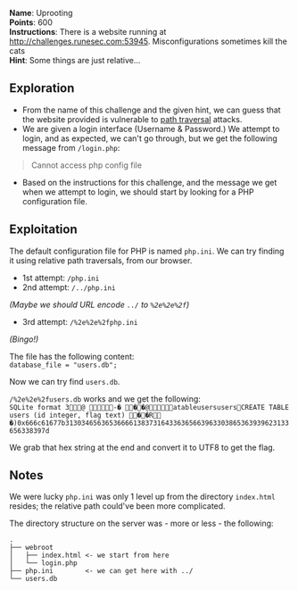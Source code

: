 **Name**: Uprooting  
**Points**: 600  
**Instructions**: There is a website running at http://challenges.runesec.com:53945. Misconfigurations sometimes kill the cats  
**Hint**: Some things are just relative...  

## Exploration
- From the name of this challenge and the given hint, we can guess that the website provided is vulnerable to [path traversal](https://www.owasp.org/index.php/Path_Traversal) attacks.  
- We are given a login interface (Username & Password.) We attempt to login, and as expected, we can't go through, but we get the following message from `/login.php`:  
> Cannot access php config file  

- Based on the instructions for this challenge, and the message we get when we attempt to login, we should start by looking for a PHP configuration file.

## Exploitation
The default configuration file for PHP is named `php.ini`. We can try finding it using relative path traversals, from our browser.  
- 1st attempt: `/php.ini`  
- 2nd attempt: `/../php.ini`  

*(Maybe we should URL encode `../` to `%2e%2e%2f`)*  

- 3rd attempt: `/%2e%2e%2fphp.ini`  

*(Bingo!)*  

The file has the following content:  
`database_file = "users.db";`  

Now we can try find `users.db`.  

`/%2e%2e%2fusers.db` works and we get the following:  
`SQLite format 3@ -� ��@atableusersusersCREATE TABLE users (id integer, flag text) ��R	�)0x666c61677b31303465636536666138373164336365663963303865363939623133656338397d`  

We grab that hex string at the end and convert it to UTF8 to get the flag.

## Notes
We were lucky `php.ini` was only 1 level up from the directory `index.html` resides; the relative path could've been more complicated.  

The directory structure on the server was - more or less - the following:   
```
.  
├── webroot  
│   ├── index.html <- we start from here  
│   └── login.php  
├── php.ini        <- we can get here with ../  
└── users.db
```
